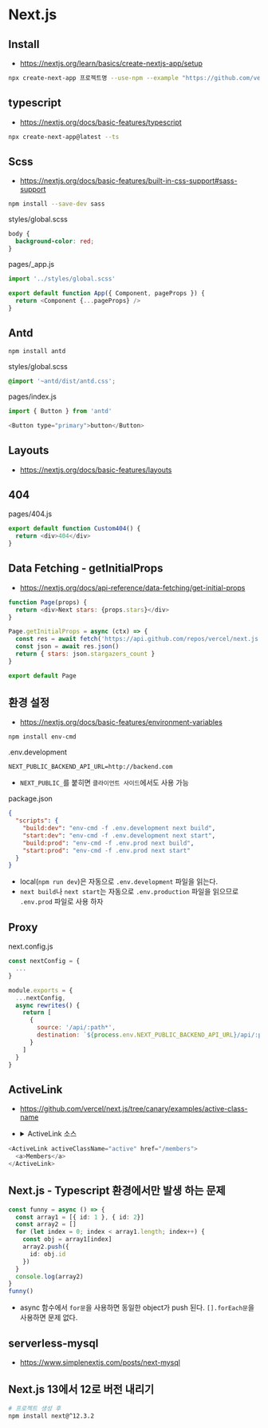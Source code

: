 # Next.js

## Install
* https://nextjs.org/learn/basics/create-nextjs-app/setup
```sh
npx create-next-app 프로젝트명 --use-npm --example "https://github.com/vercel/next-learn/tree/master/basics/learn-starter"
```

## typescript
* https://nextjs.org/docs/basic-features/typescript
```sh
npx create-next-app@latest --ts
```

## Scss
* https://nextjs.org/docs/basic-features/built-in-css-support#sass-support
```sh
npm install --save-dev sass
```

styles/global.scss
```scss
body {
  background-color: red;
}
```

pages/_app.js
```js
import '../styles/global.scss'

export default function App({ Component, pageProps }) {
  return <Component {...pageProps} />
}
```

## Antd
```sh
npm install antd
```

styles/global.scss
```scss
@import '~antd/dist/antd.css';
```

pages/index.js
```js
import { Button } from 'antd'

<Button type="primary">button</Button>
```

## Layouts
* https://nextjs.org/docs/basic-features/layouts

## 404
pages/404.js
```js
export default function Custom404() {
  return <div>404</div>
}
```

## Data Fetching - getInitialProps
* https://nextjs.org/docs/api-reference/data-fetching/get-initial-props
```js
function Page(props) {
  return <div>Next stars: {props.stars}</div>
}

Page.getInitialProps = async (ctx) => {
  const res = await fetch('https://api.github.com/repos/vercel/next.js')
  const json = await res.json()
  return { stars: json.stargazers_count }
}

export default Page
```

## 환경 설정
* https://nextjs.org/docs/basic-features/environment-variables
```sh
npm install env-cmd
```

.env.development
```env
NEXT_PUBLIC_BACKEND_API_URL=http://backend.com
```
* `NEXT_PUBLIC_`를 붙히면 `클라이언트 사이드`에서도 사용 가능

package.json
```json
{
  "scripts": {
    "build:dev": "env-cmd -f .env.development next build",
    "start:dev": "env-cmd -f .env.development next start",
    "build:prod": "env-cmd -f .env.prod next build",
    "start:prod": "env-cmd -f .env.prod next start"
  }
}
```
* local(`npm run dev`)은 자동으로 `.env.development` 파일을 읽는다.
* `next build`나 `next start`는 자동으로 `.env.production` 파일을 읽으므로 `.env.prod` 파일로 사용 하자

## Proxy
next.config.js
```js
const nextConfig = {
  ...
}

module.exports = {
  ...nextConfig,
  async rewrites() {
    return [
      {
        source: '/api/:path*',
        destination: `${process.env.NEXT_PUBLIC_BACKEND_API_URL}/api/:path*`
      }
    ]
  }
}
```

## ActiveLink
* https://github.com/vercel/next.js/tree/canary/examples/active-class-name
* <details><summary>ActiveLink 소스</summary>

  ```ts
  import { useRouter } from 'next/router'
  import Link, { LinkProps } from 'next/link'
  import React, { useState, useEffect, ReactElement, Children } from 'react'

  type ActiveLinkProps = LinkProps & {
    children: ReactElement
    activeClassName: string
  }

  const ActiveLink = ({
    children,
    activeClassName,
    ...props
  }: ActiveLinkProps) => {
    const { asPath, isReady } = useRouter()

    const child = Children.only(children)
    const childClassName = child.props.className || ''
    const [className, setClassName] = useState(childClassName)

    useEffect(() => {
      // Check if the router fields are updated client-side
      if (isReady) {
        // Dynamic route will be matched via props.as
        // Static route will be matched via props.href
        const linkPathname = new URL(
          (props.as || props.href) as string,
          location.href
        ).pathname

        // Using URL().pathname to get rid of query and hash
        const activePathname = new URL(asPath, location.href).pathname

        const newClassName =
          linkPathname === activePathname
            ? `${childClassName} ${activeClassName}`.trim()
            : childClassName

        if (newClassName !== className) {
          setClassName(newClassName)
        }
      }
    }, [
      asPath,
      isReady,
      props.as,
      props.href,
      childClassName,
      activeClassName,
      setClassName,
      className,
    ])

    return (
      <Link {...props} legacyBehavior>
        {React.cloneElement(child, {
          className: className || null,
        })}
      </Link>
    )
  }

  export default ActiveLink
  ```
</details>

```ts
<ActiveLink activeClassName="active" href="/members">
  <a>Members</a>
</ActiveLink>
```

## Next.js - Typescript 환경에서만 발생 하는 문제
```ts
const funny = async () => {
  const array1 = [{ id: 1 }, { id: 2}]
  const array2 = []
  for (let index = 0; index < array1.length; index++) {
    const obj = array1[index]
    array2.push({
      id: obj.id
    })
  }
  console.log(array2)
}
funny()
```
* async 함수에서 `for문`을 사용하면 동일한 object가 push 된다. `[].forEach문`을 사용하면 문제 없다.

## serverless-mysql
* https://www.simplenextjs.com/posts/next-mysql

## Next.js 13에서 12로 버전 내리기
```sh
# 프로젝트 생성 후
npm install next@^12.3.2
```
